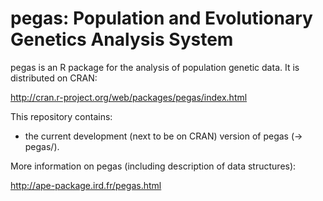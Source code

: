 # pegas: Population and Evolutionary Genetics Analysis System

pegas is an R package for the analysis of population genetic data. It is distributed on CRAN:

http://cran.r-project.org/web/packages/pegas/index.html

This repository contains:
- the current development (next to be on CRAN) version of pegas (-> pegas/).

More information on pegas (including description of data structures):

http://ape-package.ird.fr/pegas.html
